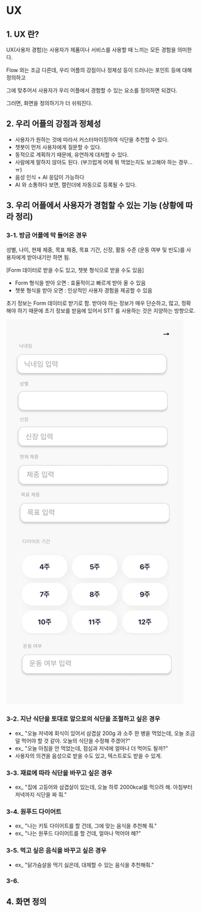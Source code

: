 # UX

## 1. UX 란?
UX(사용자 경험)는 사용자가 제품이나 서비스를 사용할 때 느끼는 모든 경험을 의미한다.

Flow 와는 조금 다른데, 우리 어플의 강점이나 정체성 등이 드러나는 포인트 등에 대해 정의하고

그에 맞추어서 사용자가 우리 어플에서 경험할 수 있는 요소를 정의하면 되겠다.

그러면, 화면을 정의하기가 더 쉬워진다.

## 2. 우리 어플의 강점과 정체성
- 사용자가 원하는 것에 따라서 커스터마이징하여 식단을 추천할 수 있다.
- 챗봇이 먼저 사용자에게 질문할 수 있다.
- 동적으로 계획하기 때문에, 유연하게 대처할 수 있다.
- 사람에게 말하지 않아도 된다. (부끄럽게 어제 뭐 먹었는지도 보고해야 하는 경우...ㅠ)
- 음성 인식 + AI 응답이 가능하다
- AI 와 소통하다 보면, 캘린더에 자동으로 등록될 수 있다.

## 3. 우리 어플에서 사용자가 경험할 수 있는 기능  (상황에 따라 정리)

### 3-1. 방금 어플에 막 들어온 경우
성별, 나이, 현재 체중, 목표 체중, 목표 기간, 신장, 활동 수준 (운동 여부 및 빈도)를 사용자에게 받아내기만 하면 됨.

[Form 데이터로 받을 수도 있고, 챗봇 형식으로 받을 수도 있음]
- Form 형식을 받아 오면 : 효율적이고 빠르게 받아 올 수 있음
- 챗봇 형식을 받아 오면 : 인상적인 사용자 경험을 제공할 수 있음

초기 정보는 Form 데이터로 받기로 함. 받아야 하는 정보가 매우 단순하고, 많고, 정확해야 하기 때문에 초기 정보를 받음에 있어서 STT 를 사용하는 것은 지양하는 방향으로.

![](./img/member_init.png)

### 3-2. 지난 식단을 토대로 앞으로의 식단을 조절하고 싶은 경우
- ex_ "오늘 저녁에 회식이 있어서 삼겹살 200g 과 소주 한 병을 먹었는데, 오늘 조금 덜 먹어야 할 것 같아. 오늘의 식단을 수정해 주겠어?"
- ex_ "오늘 아침을 안 먹었는데, 점심과 저녁에 얼마나 더 먹어도 될까?"
- 사용자의 의견을 음성으로 받을 수도 있고, 텍스트로도 받을 수 있게.

### 3-3. 재료에 따라 식단을 바꾸고 싶은 경우
- ex_ "집에 고등어와 삼겹살이 있는데, 오늘 하루 2000kcal를 먹으려 해. 아침부터 저녁까지 식단을 짜 줘."

### 3-4. 원푸드 다이어트
- ex_ "나는 키토 다이어트를 할 건데, 그에 맞는 음식을 추천해 줘."
- ex_ "나는 원푸드 다이어트를 할 건데, 얼마나 먹어야 해?"

### 3-5. 먹고 싶은 음식을 바꾸고 싶은 경우
- ex_ "닭가슴살을 먹기 싫은데, 대체할 수 있는 음식을 추천해줘."

### 3-6. 

## 4. 화면 정의
